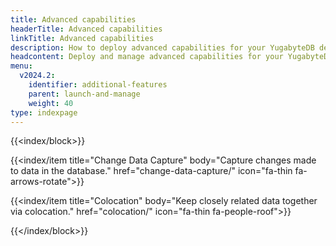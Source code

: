```yaml
---
title: Advanced capabilities
headerTitle: Advanced capabilities
linkTitle: Advanced capabilities
description: How to deploy advanced capabilities for your YugabyteDB deployment.
headcontent: Deploy and manage advanced capabilities for your YugabyteDB universe
menu:
  v2024.2:
    identifier: additional-features
    parent: launch-and-manage
    weight: 40
type: indexpage
---
```


{{<index/block>}}

  {{<index/item
    title="Change Data Capture"
    body="Capture changes made to data in the database."
    href="change-data-capture/"
    icon="fa-thin fa-arrows-rotate">}}

  {{<index/item
    title="Colocation"
    body="Keep closely related data together via colocation."
    href="colocation/"
    icon="fa-thin fa-people-roof">}}

{{</index/block>}}
